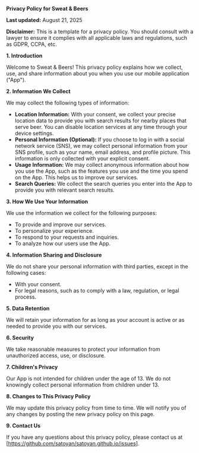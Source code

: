 **Privacy Policy for Sweat & Beers**

**Last updated:** August 21, 2025

**Disclaimer:** This is a template for a privacy policy. You should consult with a lawyer to ensure it complies with all applicable laws and regulations, such as GDPR, CCPA, etc.

**1. Introduction**

Welcome to Sweat & Beers! This privacy policy explains how we collect, use, and share information about you when you use our mobile application ("App").

**2. Information We Collect**

We may collect the following types of information:

*   **Location Information:** With your consent, we collect your precise location data to provide you with search results for nearby places that serve beer. You can disable location services at any time through your device settings.
*   **Personal Information (Optional):** If you choose to log in with a social network service (SNS), we may collect personal information from your SNS profile, such as your name, email address, and profile picture. This information is only collected with your explicit consent.
*   **Usage Information:** We may collect anonymous information about how you use the App, such as the features you use and the time you spend on the App. This helps us to improve our services.
*   **Search Queries:** We collect the search queries you enter into the App to provide you with relevant search results.

**3. How We Use Your Information**

We use the information we collect for the following purposes:

*   To provide and improve our services.
*   To personalize your experience.
*   To respond to your requests and inquiries.
*   To analyze how our users use the App.

**4. Information Sharing and Disclosure**

We do not share your personal information with third parties, except in the following cases:

*   With your consent.
*   For legal reasons, such as to comply with a law, regulation, or legal process.

**5. Data Retention**

We will retain your information for as long as your account is active or as needed to provide you with our services.

**6. Security**

We take reasonable measures to protect your information from unauthorized access, use, or disclosure.

**7. Children's Privacy**

Our App is not intended for children under the age of 13. We do not knowingly collect personal information from children under 13.

**8. Changes to This Privacy Policy**

We may update this privacy policy from time to time. We will notify you of any changes by posting the new privacy policy on this page.

**9. Contact Us**

If you have any questions about this privacy policy, please contact us at [https://github.com/satoyan/satoyan.github.io/issues].
